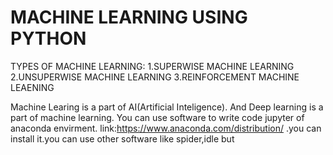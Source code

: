 
# MACHINE LEARNING USING PYTHON

TYPES OF MACHINE LEARNING:
1.SUPERWISE MACHINE LEARNING
2.UNSUPERWISE MACHINE LEARNING
3.REINFORCEMENT MACHINE LEAENING

Machine Learing is a part of AI(Artificial Inteligence). And Deep learning is a part of machine learning. You can use software to write code jupyter of anaconda envirment.
link:https://www.anaconda.com/distribution/ .you can install it.you can use other software like spider,idle but 

